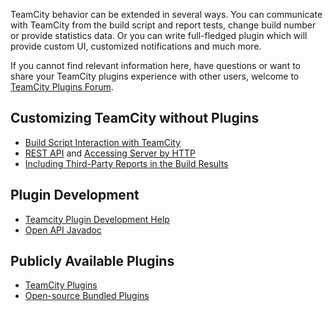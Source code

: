 [//]: # (title: Extending TeamCity)
[//]: # (auxiliary-id: Extending TeamCity)

TeamCity behavior can be extended in several ways. You can communicate with TeamCity from the build script and report tests, change build number or provide statistics data. Or you can write full\-fledged plugin which will provide custom UI, customized notifications and much more.

If you cannot find relevant information here, have questions or want to share your TeamCity plugins experience with other users, welcome to [TeamCity Plugins Forum](https://teamcity-support.jetbrains.com/hc/en-us/community/topics/200366719-TeamCity-Plugin-Development).

## Customizing TeamCity without Plugins
* [Build Script Interaction with TeamCity](build-script-interaction-with-teamcity.md)
* [REST API](https://www.jetbrains.com/help/teamcity/rest/teamcity-rest-api-documentation.html) and [Accessing Server by HTTP](accessing-server-by-http.md)
* [Including Third-Party Reports in the Build Results](including-third-party-reports-in-the-build-results.md)

## Plugin Development

* [Teamcity Plugin Development Help](https://plugins.jetbrains.com/docs/teamcity/)
* [Open API Javadoc](http://javadoc.jetbrains.net/teamcity/openapi/current/)

## Publicly Available Plugins
* [TeamCity Plugins](https://plugins.jetbrains.com/teamcity)
* [Open-source Bundled Plugins](https://confluence.jetbrains.com/display/TW/Open-source+Bundled+Plugins)
